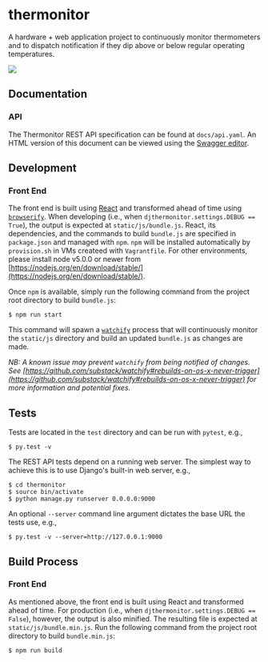 # thermonitor

A hardware + web application project to continuously monitor thermometers and to
dispatch notification if they dip above or below regular operating temperatures.

![](http://bpk-disk.s3.amazonaws.com/v1MVP.png)

## Documentation
### API
The Thermonitor REST API specification can be found at `docs/api.yaml`. An HTML
version of this document can be viewed using the
[Swagger editor](http://editor.swagger.io/).

## Development
### Front End
The front end is built using [React](https://facebook.github.io/react/) and
transformed ahead of time using
[`browserify`](https://github.com/substack/node-browserify). When developing
(i.e., when `djthermonitor.settings.DEBUG == True`), the output is expected at
`static/js/bundle.js`. React, its dependencies, and the commands to build
`bundle.js` are specified in `package.json` and managed with `npm`. `npm` will
be installed automatically by `provision.sh` in VMs createed with `Vagrantfile`.
For other environments, please install node v5.0.0 or newer from
[https://nodejs.org/en/download/stable/](https://nodejs.org/en/download/stable/).

Once `npm` is available, simply run the following command from the project root
directory to build `bundle.js`:

    $ npm run start

This command will spawn a [`watchify`](https://github.com/substack/watchify)
process that will continuously monitor the `static/js` directory and build an
updated `bundle.js` as changes are made.

_NB: A known issue may prevent `watchify` from being notified of changes. See
[https://github.com/substack/watchify#rebuilds-on-os-x-never-trigger](https://github.com/substack/watchify#rebuilds-on-os-x-never-trigger)
for more information and potential fixes._

## Tests
Tests are located in the `test` directory and can be run with `pytest`, e.g.,

    $ py.test -v

The REST API tests depend on a running web server. The simplest way to achieve
this is to use Django's built-in web server, e.g.,

    $ cd thermonitor
    $ source bin/activate
    $ python manage.py runserver 0.0.0.0:9000

An optional `--server` command line argument dictates the base URL the tests
use, e.g.,

    $ py.test -v --server=http://127.0.0.1:9000

## Build Process
### Front End
As mentioned above, the front end is built using React and transformed ahead of
time. For production (i.e., when `djthermonitor.settings.DEBUG == False`),
however, the output is also minified. The resulting file is expected at
`static/js/bundle.min.js`. Run the following command from the project root
directory to build `bundle.min.js`:

    $ npm run build